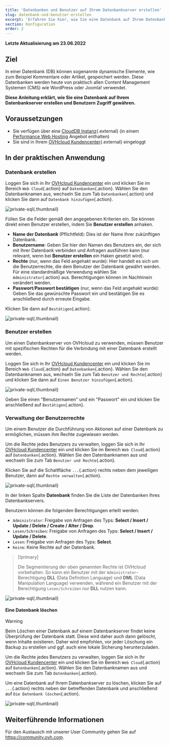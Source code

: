 ```yaml
---
title: 'Datenbanken und Benutzer auf Ihrem Datenbankserver erstellen'
slug: datenbank-und-benutzer-erstellen
excerpt: 'Erfahren Sie hier, wie Sie eine Datenbank auf Ihrem Datenbankserver erstellen'
section: Konfiguration
order: 2
---
```


**Letzte Aktualisierung am 23.06.2022**

## Ziel

In einer Datenbank (DB) können sogenannte dynamische Elemente, wie zum Beispiel Kommentare oder Artikel, gespeichert werden. Diese Datenbanken werden heute von praktisch allen Content Management Systemen (CMS) wie WordPress oder Joomla! verwendet.

**Diese Anleitung erklärt, wie Sie eine Datenbank auf Ihrem Datenbankserver erstellen und Benutzern Zugriff gewähren.**

## Voraussetzungen

- Sie verfügen über eine [CloudDB Instanz](https://www.ovh.de/cloud/cloud-databases/){.external} (in einem [Performance Web Hosting](https://www.ovhcloud.com/de/web-hosting/) Angebot enthalten)
- Sie sind in Ihrem [OVHcloud Kundencenter](https://www.ovh.com/auth/?action=gotomanager&from=https://www.ovh.de/&ovhSubsidiary=de){.external} eingeloggt

## In der praktischen Anwendung

### Datenbank erstellen

Loggen Sie sich in Ihr [OVHcloud Kundencenter](https://www.ovh.com/auth/?action=gotomanager&from=https://www.ovh.de/&ovhSubsidiary=de) ein und klicken Sie im Bereich `Web Cloud`{.action} auf `Datenbanken`{.action}. Wählen Sie den Datenbanknamen aus, wechseln Sie zum Tab `Datenbanken`{.action} und klicken Sie dann auf `Datenbank hinzufügen`{.action}.

![private-sql](images/private-sql-createdb01.png){.thumbnail}

Füllen Sie die Felder gemäß den angegebenen Kriterien ein. Sie können direkt einen Benutzer erstellen, indem Sie **Benutzer erstellen** anhaken.

- **Name der Datenbank** (Pflichtfeld): Dies ist der Name Ihrer zukünftigen Datenbank.
- **Benutzername**: Geben Sie hier den Namen des Benutzers ein, der sich mit Ihrer Datenbank verbinden und Anfragen ausführen kann (nur relevant, wenn bei **Benutzer erstellen** ein Haken gesetzt wird).
- **Rechte** (nur, wenn das Feld angehakt wurde): Hier handelt es sich um die Benutzerrechte, die dem Benutzer der Datenbank gewährt werden. Für eine standardmäßige Verwendung wählen Sie `Administrator`{.action} aus. Berechtigungen können im Nachhinein verändert werden.
- **Passwort**/**Passwort bestätigen** (nur, wenn das Feld angehakt wurde): Geben Sie das gewünschte Passwort ein und bestätigen Sie es anschließend durch erneute Eingabe.

Klicken Sie dann auf `Bestätigen`{.action}.

![private-sql](images/private-sql-createdb02.png){.thumbnail}

### Benutzer erstellen

Um einen Datenbankserver von OVHcloud zu verwenden, müssen Benutzer mit spezifischen Rechten für die Verbindung mit einer Datenbank erstellt werden. 

Loggen Sie sich in Ihr [OVHcloud Kundencenter](https://www.ovh.com/auth/?action=gotomanager&from=https://www.ovh.de/&ovhSubsidiary=de) ein und klicken Sie im Bereich `Web Cloud`{.action} auf `Datenbanken`{.action}. Wählen Sie den Datenbanknamen aus, wechseln Sie zum Tab `Benutzer und Rechte`{.action} und klicken Sie dann auf `Einen Benutzer hinzufügen`{.action}.

![private-sql](images/private-sql-user01.png){.thumbnail}

Geben Sie einen "Benutzernamen" und ein "Passwort" ein und klicken Sie anschließend auf `Bestätigen`{.action}. 

### Verwaltung der Benutzerrechte

Um einem Benutzer die Durchführung von Aktionen auf einer Datenbank zu ermöglichen, müssen ihm Rechte zugewiesen werden.

Um die Rechte jedes Benutzers zu verwalten, loggen Sie sich in Ihr [OVHcloud Kundencenter](https://www.ovh.com/auth/?action=gotomanager&from=https://www.ovh.de/&ovhSubsidiary=de) ein und klicken Sie im Bereich `Web Cloud`{.action} auf `Datenbanken`{.action}. Wählen Sie den Datenbanknamen aus und wechseln Sie zum Tab `Benutzer und Rechte`{.action}.

Klicken Sie auf die Schaltfläche `...`{.action} rechts neben dem jeweiligen Benutzer, dann auf `Rechte verwalten`{.action}.

![private-sql](images/private-sql-rights01.png){.thumbnail}

In der linken Spalte **Datenbank** finden Sie die Liste der Datenbanken Ihres Datenbankservers.

Benutzern können die folgenden Berechtigungen erteilt werden:

- `Administrator`: Freigabe von Anfragen des Typs: **Select / Insert / Update / Delete / Create / Alter / Drop**.
- `Lesen/Schreiben`: Freigabe von Anfragen des Typs: **Select / Insert / Update / Delete**.
- `Lesen`: Freigabe von Anfragen des Typs: **Select**.
- `Keine`: Keine Rechte auf der Datenbank.

> [!primary]
> 
> Die Segmentierung der oben genannten Rechte ist OVHcloud vorbehalten. So kann ein Benutzer mit der `Administrator`-Berechtigung **DLL** (Data Definition Language) und **DML** (Data Manipulation Language) verwenden, während ein Benutzer mit der Berechtigung `Lesen/Schreiben` nur **DLL** nutzen kann.
>

![private-sql](images/private-sql-rights02.png){.thumbnail}

#### Eine Datenbank löschen

> [!warning]
>
> Beim Löschen einer Datenbank auf einem Datenbankserver findet keine Überprüfung der Datenbank statt. Diese wird daher auch dann gelöscht, wenn
> Inhalte existieren. Daher wird empfohlen, vor jeder Löschung ein Backup zu erstellen und ggf. auch eine lokale Sicherung herunterzuladen.
> 

Um die Rechte jedes Benutzers zu verwalten, loggen Sie sich in Ihr [OVHcloud Kundencenter](https://www.ovh.com/auth/?action=gotomanager&from=https://www.ovh.de/&ovhSubsidiary=de) ein und klicken Sie im Bereich `Web Cloud`{.action} auf `Datenbanken`{.action}. Wählen Sie den Datenbanknamen aus und wechseln Sie zum Tab `Datenbanken`{.action}.

Um eine Datenbank auf Ihrem Datenbankserver zu löschen, klicken Sie auf `...`{.action} rechts neben der betreffenden Datenbank und anschließend auf `Die Datenbank löschen`{.action}.

![private-sql](images/private-sql-deldb01.png){.thumbnail}

## Weiterführende Informationen

Für den Austausch mit unserer User Community gehen Sie auf <https://community.ovh.com>.
